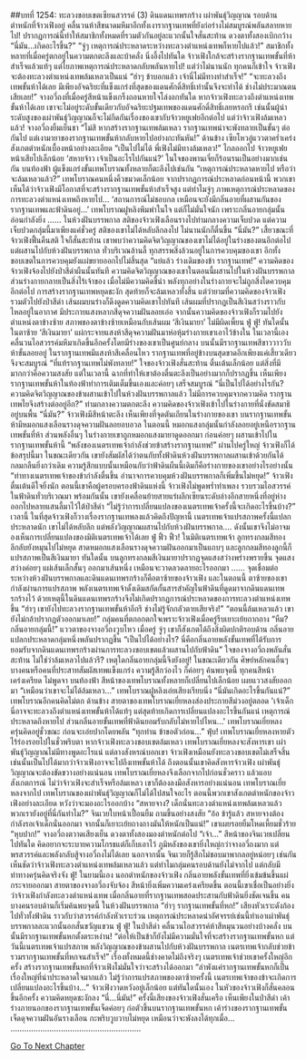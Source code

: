 ##บทที่ 1254: ทะลวงขอบเขตเซียนสวรรค์ (3)
ดินแดนเทพรกร้าง เผ่าพันธุ์วิญญาณ
รอบด้านตำหนักที่จ้าวเฟิงอยู่ คลื่นวนห้าสีขนาดมหึมาอีกทั้งเงารากฐานเทพที่ยังก่อร่างไม่สมบูรณ์พลันสลายหายไป!
ปรากฏการณ์นี้ทำให้สมาชิกทั้งหมดที่รวมตัวกันอยู่ละแวกนั้นใจสั่นสะท้าน ดวงตาทั้งสองเบิกกว้าง
“นี่มัน...เกิดอะไรขึ้น?”
“จู่ๆ เหตุการณ์ประหลาดระหว่างทะลวงตำแหน่งเทพก็หายไปแล้ว!”
สมาชิกทั้งหลายที่เมื่อครู่ตกอยู่ในความตกตะลึงและบ้าคลั่ง นิ่งอึ้งไปทันใด
จ้าวเฟิงใกล้จะสร้างรากฐานเทพขั้นที่ห้าสำเร็จแล้วแท้ๆ แต่ไยภาพเหตุการณ์ประหลาดกลับพลันหายไป!
แต่ว่าไม่นานนัก ทุกคนก็เข้าใจ จ้าวเฟิงจะต้องทะลวงตำแหน่งเทพล้มเหลวเป็นแน่
“ฮ่าๆ ข้าบอกแล้ว เจ้านี่ไม่มีทางทำสำเร็จ!”
“จะทะลวงถึงเทพขั้นห้าได้เลย มีเพียงอัจฉริยะที่แข็งแกร่งที่สุดของแดนศักดิ์สิทธิ์เท่านั้นจึงจะทำได้ ช่างไม่ประมาณตนเสียเลย!”
จางอวี่ถงที่เมื่อครู่สีหน้าแข็งเกร็งถอนหายใจโล่งอกทันใด
หากจ้าวเฟิงทะลวงถึงตำแหน่งเทพขั้นห้าได้เลย เขาจะไม่อยู่ระดับขั้นเดียวกับอัจฉริยะปฐมเทพของแดนศักดิ์สิทธิ์เลยหรอกรึ เช่นนั้นผู้นำระดับสูงของเผ่าพันธุ์วิญญาณก็จะไม่กีดกันเรื่องของเขากับจ้าวหยูเฟยอีกต่อไป
แต่ว่าจ้าวเฟิงล้มเหลวแล้ว!
จางอวี่ถงยิ้มเย็นชา
“ไม่สิ หากสร้างรากฐานเทพล้มเหลว รากฐานเทพน่าจะพังทลายเป็นขั้นๆ ต่อกันไป แต่เงามายาของรากฐานเทพขั้นห้ากลับหายไปอย่างกะทันหัน!”
ด้านข้าง เซียโหวอู่แววตาคร่ำเคร่ง สังเกตตำหนักเบื้องหน้าอย่างละเอียด
“เป็นไปไม่ได้ พี่เฟิงไม่มีทางล้มเหลว!”
ไกลออกไป จ้าวหยูเฟยหน้าเสียไปเล็กน้อย
‘สหายจ้าว เจ้าเป็นอะไรไปกันแน่?’
ในใจของพานเจี๋ยก็ร้อนรนเป็นอย่างมากเช่นกัน
บนท้องฟ้า ผู้แข็งแกร่งขั้นเทพโบราณทั้งหลายก็ตะลึงไปเช่นกัน
“เหตุการณ์ประหลาดหายไป หรือว่าจะล้มเหลวแล้ว?”
เทพโบราณคนหนึ่งคิ้วขมวดเล็กน้อย
จากปรากฏการณ์ประหลาดก่อนหน้านี้ พวกเขาเห็นได้ว่าจ้าวเฟิงมีโอกาสที่จะสร้างรากฐานเทพขั้นห้าสำเร็จสูง
แต่ทำไมจู่ๆ ภาพเหตุการณ์ประหลาดของการทะลวงตำแหน่งเทพถึงหายไป...
‘สถานการณ์ไม่ชอบกล เหมือนจะยังมีกลิ่นอายที่ผสานกันของรากฐานเทพและฟ้าดินอยู่...’
เทพโบราณฝูหลิงพึมพำในใจ แต่ก็ไม่มั่นใจนัก เพราะกลิ่นอายกลุ่มนั้นอ่อนกำลังยิ่ง
……
ในห้วงฝันบรรพกาล
สติของจ้าวเฟิงเลือนรางไปท่ามกลางความเจ็บปวด
แต่ความเจ็บปวดกลุ่มนี้มาเพียงแค่ชั่วครู่ สติของเขาไม่ได้หลับลึกลงไป ไม่นานนักก็ตื่นขึ้น
“นี่มัน?”
เสี้ยวขณะที่จ้าวเฟิงฟื้นคืนสติ ใจก็สั่นสะท้าน
เขาพบว่าความคิดจิตวิญญาณของเขาไม่ได้อยู่ในร่างของตนอีกต่อไป แต่ผสานไปกับห้วงฝันบรรพกาล
ทั่วบริเวณล้านลี้ ทุกสรรพสิ่งล้วนอยู่ในการควบคุมของเขา
อีกทั้งขอบเขตในการควบคุมยังแผ่ขยายออกไปไม่สิ้นสุด
“แย่แล้ว ร่างเดิมของข้า รากฐานเทพ!”
ความคิดของจ้าวเฟิงจ้องไปยังป่าสีดำผืนนั้นทันที
ความคิดจิตวิญญาณของเขาในตอนนี้ผสานไปในห้วงฝันบรรพกาล ส่วนร่างกายกลายเป็นสิ่งไร้เจ้าของ
เมื่อไม่มีความคิดชี้นำ พลังทุกอย่างในร่างกายจะไม่ถูกสิ่งใดควบคุมอีกต่อไป การสร้างรากฐานเทพหยุดชะงัก สุดท้ายก็จะล้มเหลวทั้งสิ้น
แต่ว่ายามที่ความคิดของจ้าวเฟิงรวมตัวไปยังป่าสีดำ เส้นผมบนร่างก็ดึงดูดความคิดเขาไปทันที
เส้นผมที่ปรากฏเป็นสีเงินสว่างราวกับไหลอยู่ในอากาศ มีประกายแสงหลากสีดุจความฝันลอยเอ่อ
จากนั้นความคิดของจ้าวเฟิงก็รวมไปยังตำแหน่งตาข้างซ้าย
สภาพของตาข้างซ้ายเหมือนกับเส้นผม ‘สีเงินมายา’ ไม่มีผิดเพี้ยน
ฟู่ ฟู่!
ทันใดนั้น ในตาซ้าย ‘สีเงินมายา’ แผ่กระจายแสงห้าสีดุจความฝันมาห่อหุ้มร่างกายเขาเอาไว้ข้างใน
ในเวลานี้เอง คลื่นวนไอสวรรค์มหึมาเกิดขึ้นอีกครั้งโดยมีร่างของเขาเป็นศูนย์กลาง
บนนั้นมีรากฐานเทพสีขาววาววับห้าขั้นลอยอยู่ ในรากฐานเทพมีแสงห้าสีเคลื่อนไหว
รากฐานเทพที่อยู่ข้างบนสุดขาดอีกเพียงแค่เสี้ยวเดียวจึงจะสมบูรณ์
“ที่แท้รากฐานเทพไม่พังทลาย!”
ใจของจ้าวเฟิงสั่นสะท้าน ตื่นเต้นเล็กน้อย แต่สิ่งที่มีมากกว่าคือความสงสัย
แต่ในเวลานี้ ฉากที่ทำให้เขาต้องตื่นตะลึงเป็นอย่างมากก็ปรากฏขึ้น
เห็นเพียงรากฐานเทพขั้นห้าในท้องฟ้าทำการเติมเต็มขึ้นเองและค่อยๆ เสร็จสมบูรณ์
“นี่เป็นไปได้อย่างไรกัน? ความคิดจิตวิญญาณของข้าผสานเข้าไปในห้วงฝันบรรพกาลแล้ว ไม่มีการควบคุมจากความคิด รากฐานเทพไยจึงสร้างต่ออยู่อีก?”
ท่ามกลางความตกตะลึง ความคิดของจ้าวเฟิงเข้าไปในร่างกายที่นั่งขัดสมาธิอยู่บนพื้น
“นี่มัน?”
จ้าวเฟิงมีสีหน้าตะลึง
เห็นเพียงที่จุดตันเถียนในร่างกายของเขา บนรากฐานเทพขั้นห้ามีหมอกแสงเลือนรางดุจความฝันลอยอบอวล
ในตอนนี้ หมอกแสงกลุ่มนั้นกำลังลอยอยู่เหนือรากฐานเทพขั้นที่ห้า ส่วนพลังอื่นๆ ในร่างกายเขาถูกหมอกแสงมายาดูดออกมา ก่อนค่อยๆ ผสานเข้าไปในรากฐานเทพขั้นห้านี้
“พลังของเนตรเทพเจ้ากำลังช่วยข้าสร้างรากฐานเทพ!”
ผ่านไปครู่ใหญ่ จ้าวเฟิงก็ได้ข้อสรุปนี้มา
ในขณะเดียวกัน เขายังสัมผัสได้ว่าตนกับทั้งฟ้าดินห้วงฝันบรรพกาลผสานเข้าด้วยกันได้กลมกลืนยิ่งกว่าเดิม
ความรู้สึกแบบนั้นเหมือนกับว่าฟ้าดินผืนนี้เดิมก็คือร่างกายของเขาอย่างไรอย่างนั้น
“ท่าทางเนตรเทพเจ้าของข้ากำลังตื่นขึ้น อำนาจการควบคุมห้วงฝันบรรพกาลก็เพิ่มขึ้นไม่หยุด!”
จ้าวเฟิงตื่นเต้นดีใจยิ่งนัก
ตอนนี้เขาคือผู้ครอบครองฟ้าดินแห่งนี้
จ้าวเฟิงไม่พูดพร่ำทำเพลง รวบรวมไอสวรรค์ในฟ้าดินทั่วบริเวณมา
พร้อมกันนั้น เขายังเคลื่อนย้ายสายแร่ผลึกเซียนระดับล่างอีกสายหนึ่งที่อยู่ห่างออกไปหลายแสนลี้มาไว้ใต้ป่าสีดำ
“ไม่รู้ว่าการเปลี่ยนแปลงของเนตรเทพเจ้าครั้งนี้จะเกิดอะไรขึ้นบ้าง?”
เวลานี้ ในที่สุดจ้าวเฟิงก็วางเรื่องรากฐานเทพลงแล้วคิดถึงปัญหานี้
เนตรเทพเจ้าแปรสภาพครั้งนี้แปลกประหลาดนัก เขาไม่ได้หลับลึก แต่พลังวิญญาณผสานไปกับห้วงฝันบรรพกาล....
ดังนั้นเขาจึงไม่อาจมองเห็นการเปลี่ยนแปลงของมิติเนตรเทพเจ้าได้เลย
ฟู่ ฟิ้ว ฟิ้ว!
ในมิติเนตรเทพเจ้า ลูกทรงกลมสีทองลึกลับยังหมุนไปไม่หยุด สาดหมอกแสงเลือนรางดุจความฝันออกมาเป็นแถบๆ
และลูกกลมสีทองลูกนี้ก็แปรสภาพเป็นสีเงินมายา
ทันใดนั้น บนลูกทรงกลมสีเงินมายาปรากฏจุดแสงสว่างพร่างพรายขึ้น
จุดแสงสว่างค่อยๆ แผ่เส้นเล็กสั้นๆ ออกมาเส้นหนึ่ง เหมือนจะวาดลวดลายอะไรออกมา
……
จุดเชื่อมต่อระหว่างห้วงฝันบรรพกาลและดินแดนเทพรกร้างก็คือตาซ้ายของจ้าวเฟิง
และในตอนนี้ ตาซ้ายของเขากำลังผ่านการแปรสภาพ พลังเนตรเทพเจ้าดั้งเดิมสกัดกั้นสารสำคัญในฟ้าดินที่ดูดมาจากดินแดนเทพรกร้างไว้
ด้วยเหตุนี้ในดินแดนเทพรกร้างจึงไม่เกิดปรากฏการณ์ประหลาดของการทะลวงตำแหน่งเทพขึ้น
“ฮ่าๆ เขายังไปทะลวงรากฐานเทพขั้นห้าอีกรึ ช่างไม่รู้จักกลัวตายเสียจริง!”
“ตอนนี้ล้มเหลวแล้ว เขายังไม่กล้าปรากฏตัวออกมาเลย!”
กลุ่มคนที่ตกอกตกใจเพราะจ้าวเฟิงเมื่อครู่รีบเยาะเย้ยถากถาง
“หืม? กลิ่นอายกลุ่มนี้!”
แววตาของจางอวี่ถงวูบไหว
เมื่อครู่ จู่ๆ เขาก็สังเกตได้ถึงสิ่งผิดปกติรอบด้าน กลิ่นอายแปลกประหลาดกลุ่มหนึ่งพลันปรากฏขึ้น
“เป็นไปได้อย่างไร? นี่คือกลิ่นอายพลังขั้นเทพที่ได้รับการยอมรับจากดินแดนเทพรกร้างผ่านการทะลวงขอบเขตแล้วผสานไปกับฟ้าดิน”
ใจของจางอวี่ถงพลันสั่นสะท้าน
ไม่ใช่ว่าล้มเหลวไปแล้วรึ? เหตุใดกลิ่นอายกลุ่มนี้จึงยังอยู่!
ในขณะเดียวกัน ศิษย์หลักคนอื่นๆ บางคนหรือคนที่ประสาทสัมผัสเทพแข็งแกร่ง ความรู้สึกว่องไว ก็ค่อยๆ ค้นพบจุดนี้
ทุกคนสีหน้าเคร่งเครียด ไม่พูดจา
บนท้องฟ้า สีหน้าของเทพโบราณทั้งหลายก็เปลี่ยนไปเล็กน้อย เผยแววสงสัยออกมา
“เหมือนว่าเขาจะไม่ได้ล้มเหลว...”
เทพโบราณฝูหลิงเอ่ยเสียงเรียบนิ่ง
“นี่มันเกิดอะไรขึ้นกันแน่?”
เทพโบราณอีกคนคิดไม่ตก
ด้านข้าง สายตาของเทพโบราณเยี่ยหลงส่องประกายสีม่วงอยู่ตลอด
'เจ้าเด็กนี่อาจจะทะลวงถึงตำแหน่งเทพขั้นห้าได้แท้ๆ แต่สุดท้ายเกิดการเปลี่ยนแปลงอะไรขึ้นกันแน่ เหตุการณ์ประหลาดถึงหายไป ส่วนกลิ่นอายขั้นเทพที่ฟ้าดินยอมรับกลับไม่หายไปไหน...'
เทพโบราณเยี่ยหลงครุ่นคิดอยู่ชั่วขณะ ก่อนจะเอ่ยปากโดยพลัน “ทุกท่าน ข้าขอตัวก่อน...”
ฟุ่บ!
เทพโบราณเยี่ยหลงหายตัวไร้ร่องรอยไปในชั่วพริบตา
หากจ้าวเฟิงทะลวงขอบเขตล้มเหลว เทพโบราณเยี่ยหลงจะสังหารเขา เผ่าพันธุ์วิญญาณไม่มีทางพูดอะไรแน่
แต่ลางสังหรณ์บอกเขา จ้าวเฟิงเหมือนยังทะลวงขอบเขตไม่เสร็จสิ้น
เช่นนั้นเป็นไปได้มากว่าจ้าวเฟิงอาจจะไปถึงเทพขั้นห้าได้
ถึงตอนนั้นเขาคิดสังหารจ้าวเฟิง เผ่าพันธุ์วิญญาณจะต้องขัดขวางอย่างแน่นอน
เทพโบราณเยี่ยหลงจึงเลือกจากไปก่อนชั่วคราว แล้วแอบสังเกตการณ์
ไม่ว่าจ้าวเฟิงจะสำเร็จหรือล้มเหลว เขาก็ต้องลงมือสังหารอย่างแน่นอน
เทพโบราณเยี่ยหลงจากไป เทพโบราณของเผ่าพันธุ์วิญญาณก็ไม่ได้ไปสนใจอะไร
ตอนนี้พวกเขาสังเกตตำหนักของจ้าวเฟิงอย่างละเอียด หวังว่าจะมองอะไรออกบ้าง
“สหายจาง? เด็กนั่นทะลวงตำแหน่งเทพล้มเหลวแล้ว พวกเรายังอยู่ที่นี่กันทำไม?”
จินเวยใบหน้าเปื้อนยิ้ม ถามขึ้นอย่างสงสัย
“อ้อ ข้ารู้แล้ว สหายจางต้องกำลังรอเจ้าเด็กนั่นออกมา จากนั้นก็เยาะเย้ยถางถางมันให้หนักเป็นแน่!”
เขาเผยรอยยิ้มโหดเหี้ยมชั่วร้าย
“หุบปาก!”
จางอวี่ถงตวาดเสียงเย็น ดวงตาทั้งสองมองตำหนักต่อไป
“เจ้า...”
สีหน้าของจินเวยเปลี่ยนไปทันใด คิดอยากจะระบายความโกรธแต่ก็เก็บเอาไว้
ภูมิหลังของเขายิ่งใหญ่กว่าจางอวี่ถงมาก แต่พรสวรรค์และพลังกลับสู้จางอวี่ถงไม่ได้เลย
นอกจากนั้น จินเวยก็รู้สึกไม่ชอบมาพากลอยู่หน่อยๆ เช่นกัน
เห็นชัดว่าจ้าวเฟิงทะลวงตำแหน่งเทพล้มเหลวแล้ว แต่ทำไมกลุ่มคนรอบด้านยังไม่จากไป แต่กลับมีท่าทางครุ่นคิดจริงจัง
ฟู่!
ในยามนี้เอง นอกตำหนักของจ้าวเฟิง กลิ่นอายพลังขั้นเทพที่ยิ่งเข้มข้นขึ้นแผ่กระจายออกมา
สายตาของจางอวี่ถงจับจ้อง สีหน้ายิ่งเพิ่มความเคร่งเครียดขึ้น
ตอนนี้เขาเชื่อเป็นอย่างยิ่งว่าจ้าวเฟิงกำลังทะลวงตำแหน่งเทพ
เมื่อกลิ่นอายที่รากฐานเทพสอดประสานกับฟ้าดินยิ่งชัดเจนขึ้น คนบางคนรอบด้านก็เริ่มค้นพบจุดนี้
ในห้วงฝันบรรพกาล
“ฮ่าๆ รากฐานเทพขั้นที่หก!”
เสียงหัวเราะดังก้องไปทั่วทั้งฟ้าดิน
ราวกับว่าสวรรค์กำลังหัวเราะร่วน เหตุการณ์ประหลาดน่าอัศจรรย์เช่นนี้ทำเอาเผ่าพันธุ์บรรพกาลละแวกนั้นอกสั่นขวัญแขวน
ฟู่ ฟู่!
ในป่าสีดำ คลื่นวนไอสวรรค์ห้าสีหมุนวนอย่างบ้างคลั่ง บนนั้นมีรากฐานเทพขั้นหกตั้งตระหง่าน!
“ต่อให้เป็นข้าก็ยังไม่มีความมั่นใจที่จะสร้างรากฐานเทพขั้นหก แต่วันนี้เนตรเทพเจ้าแปรสภาพ พลังวิญญาณของข้าผสานไปกับห้วงฝันบรรพกาล เนตรเทพเจ้ากลับช่วยข้ารวมรากฐานเทพขั้นที่หกจนสำเร็จ!”
เรื่องทั้งหมดนี้ช่างคาดไม่ถึงจริงๆ
เนตรเทพเจ้าช่วยเขาครั้งใหญ่อีกครั้ง สร้างรากฐานเทพขั้นหกที่จ้าวเฟิงไม่มั่นใจว่าจะสร้างได้ออกมา
“ลำพังแค่รากฐานเทพขั้นหกก็เป็นเรื่องใหญ่ที่น่าประหลาดใจมากแล้ว ไม่รู้ว่าการแปรสภาพของตาซ้ายครั้งนี้ เนตรเทพเจ้าของข้าจะเกิดการเปลี่ยนแปลงอะไรขึ้นบ้าง...”
จ้าวเฟิงวาดหวังอยู่เล็กน้อย
แต่ทันใดนั้นเอง ในหัวของจ้าวเฟิงก็สั่นคลอนขึ้นอีกครั้ง ความคิดหยุดชะงักลง
“นี่...นี่มัน!”
ครั้งนี้เสียงของจ้าวเฟิงสั่นเครือ
เห็นเพียงในป่าสีดำ เค้าร่างภายนอกของรากฐานเทพขั้นเจ็ดค่อยๆ ก่อตัวขึ้นบนรากฐานเทพขั้นหก
เค้าร่างของรากฐานเทพขั้นเจ็ดดุจความฝันอันรางเลือน กะพริบวูบวาบไม่หยุด เหมือนว่าจะพังลงได้ทุกเมื่อ...
…………………………………………………


[Go To Next Chapter]( ./111.md)